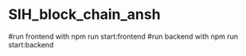 
# SIH_block_chain_ansh

#run frontend with npm run start:frontend
#run backend with npm run start:backend
